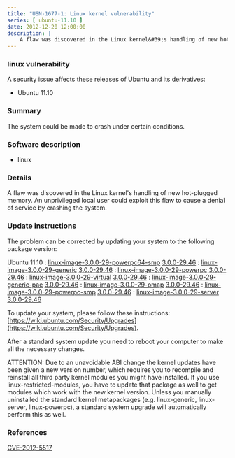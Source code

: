 ```yaml
---
title: "USN-1677-1: Linux kernel vulnerability"
series: [ ubuntu-11.10 ]
date: 2012-12-20 12:00:00
description: |
    A flaw was discovered in the Linux kernel&#39;s handling of new hot-plugged memory. An unprivileged local user could exploit this flaw to cause a denial of service by crashing the system. 
--- 
```

 
### linux vulnerability

A security issue affects these releases of Ubuntu and its derivatives:

* Ubuntu 11.10

### Summary

The system could be made to crash under certain conditions. 

### Software description

* linux 

### Details

A flaw was discovered in the Linux kernel&#39;s handling of new hot-plugged memory. An unprivileged local user could exploit this flaw to cause a denial of service by crashing the system. 

### Update instructions

The problem can be corrected by updating your system to the following package version:

Ubuntu 11.10
 : [linux-image-3.0.0-29-powerpc64-smp](https://launchpad.net/ubuntu/+source/linux) <span> [3.0.0-29.46](https://launchpad.net/ubuntu/+source/linux/3.0.0-29.46) </span> 
 : [linux-image-3.0.0-29-generic](https://launchpad.net/ubuntu/+source/linux) <span> [3.0.0-29.46](https://launchpad.net/ubuntu/+source/linux/3.0.0-29.46) </span> 
 : [linux-image-3.0.0-29-powerpc](https://launchpad.net/ubuntu/+source/linux) <span> [3.0.0-29.46](https://launchpad.net/ubuntu/+source/linux/3.0.0-29.46) </span> 
 : [linux-image-3.0.0-29-virtual](https://launchpad.net/ubuntu/+source/linux) <span> [3.0.0-29.46](https://launchpad.net/ubuntu/+source/linux/3.0.0-29.46) </span> 
 : [linux-image-3.0.0-29-generic-pae](https://launchpad.net/ubuntu/+source/linux) <span> [3.0.0-29.46](https://launchpad.net/ubuntu/+source/linux/3.0.0-29.46) </span> 
 : [linux-image-3.0.0-29-omap](https://launchpad.net/ubuntu/+source/linux) <span> [3.0.0-29.46](https://launchpad.net/ubuntu/+source/linux/3.0.0-29.46) </span> 
 : [linux-image-3.0.0-29-powerpc-smp](https://launchpad.net/ubuntu/+source/linux) <span> [3.0.0-29.46](https://launchpad.net/ubuntu/+source/linux/3.0.0-29.46) </span> 
 : [linux-image-3.0.0-29-server](https://launchpad.net/ubuntu/+source/linux) <span> [3.0.0-29.46](https://launchpad.net/ubuntu/+source/linux/3.0.0-29.46) </span> 

To update your system, please follow these instructions: [https://wiki.ubuntu.com/Security/Upgrades](https://wiki.ubuntu.com/Security/Upgrades).

After a standard system update you need to reboot your computer to make all the necessary changes.

ATTENTION: Due to an unavoidable ABI change the kernel updates have been given a new version number, which requires you to recompile and reinstall all third party kernel modules you might have installed. If you use linux-restricted-modules, you have to update that package as well to get modules which work with the new kernel version. Unless you manually uninstalled the standard kernel metapackages (e.g. linux-generic, linux-server, linux-powerpc), a standard system upgrade will automatically perform this as well. 

### References

 [CVE-2012-5517](http://people.ubuntu.com/~ubuntu-security/cve/CVE-2012-5517)
 
